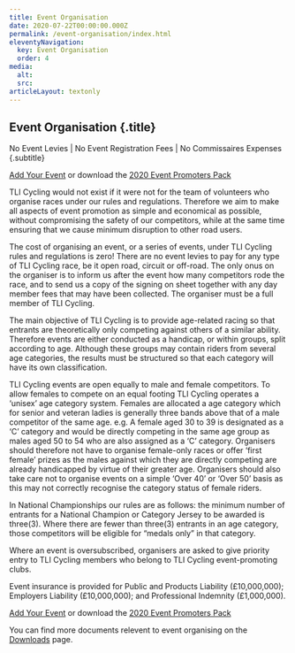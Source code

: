 ```yaml
---
title: Event Organisation
date: 2020-07-22T00:00:00.000Z
permalink: /event-organisation/index.html
eleventyNavigation:
  key: Event Organisation
  order: 4
media:
  alt:
  src:
articleLayout: textonly
---
```


## Event Organisation {.title}

No Event Levies | No Event Registration Fees | No Commissaires Expenses {.subtitle}

<div class="flex items-center mb-2">
  <a class="btn btn-red" href="https://www.riderhq.com/newevent?type=RACE_TLICYCLING" rel="noopener noreferrer" target="_blank">Add Your Event</a> <span class="px-1">or download the</span> <a class="btn btn-blue" href="/u/TLICycling_Event-Promoters-Pack-2020.pdf" rel="download">2020 Event Promoters Pack</a>
</div>

TLI Cycling would not exist if it were not for the team of volunteers who organise races under our rules and regulations. Therefore we aim to make all aspects of event promotion as simple and economical as possible, without compromising the safety of our competitors, while at the same time ensuring that we cause minimum disruption to other road users.

The cost of organising an event, or a series of events, under TLI Cycling rules and regulations is zero! There are no event levies to pay for any type of TLI Cycling race, be it open road, circuit or off-road. The only onus on the organiser is to inform us after the event how many competitors rode the race, and to send us a copy of the signing on sheet together with any day member fees that may have been collected. The organiser must be a full member of TLI Cycling.

The main objective of TLI Cycling is to provide age-related racing so that entrants are theoretically only competing against others of a similar ability. Therefore events are either conducted as a handicap, or within groups, split according to age. Although these groups may contain riders from several age categories, the results must be structured so that each category will have its own classification.

TLI Cycling events are open equally to male and female competitors. To allow females to compete on an equal footing TLI Cycling operates a ‘unisex’ age category system. Females are allocated a age category which for senior and veteran ladies is generally three bands above that of a male competitor of the same age. e.g. A female aged 30 to 39 is designated as a ‘C’ category and would be directly competing in the same age group as males aged 50 to 54 who are also assigned as a ‘C’ category. Organisers should therefore not have to organise female-only races or offer ‘first female’ prizes as the males against which they are directly competing are already handicapped by virtue of their greater age. Organisers should also take care not to organise events on a simple ‘Over 40’ or ‘Over 50’ basis as this may not correctly recognise the category status of female riders.

In National Championships our rules are as follows: the minimum number of entrants for a National Champion or Category Jersey to be awarded is three(3). Where there are fewer than three(3) entrants in an age category, those competitors will be eligible for “medals only” in that category.

Where an event is oversubscribed, organisers are asked to give priority entry to TLI Cycling members who belong to TLI Cycling event-promoting clubs.

Event insurance is provided for Public and Products Liability (£10,000,000); Employers Liability (£10,000,000); and Professional Indemnity (£1,000,000).

<div class="flex items-center mb-2 mt-2">
  <a class="btn btn-red" href="https://www.riderhq.com/newevent?type=RACE_TLICYCLING" rel="noopener noreferrer" target="_blank">Add Your Event</a> <span class="px-1">or download the</span> <a class="btn btn-blue" href="/u/TLICycling_Event-Promoters-Pack-2020.pdf" rel="download">2020 Event Promoters Pack</a>
</div>

You can find more documents relevent to event organising on the <a href="/downloads/">Downloads</a> page.
